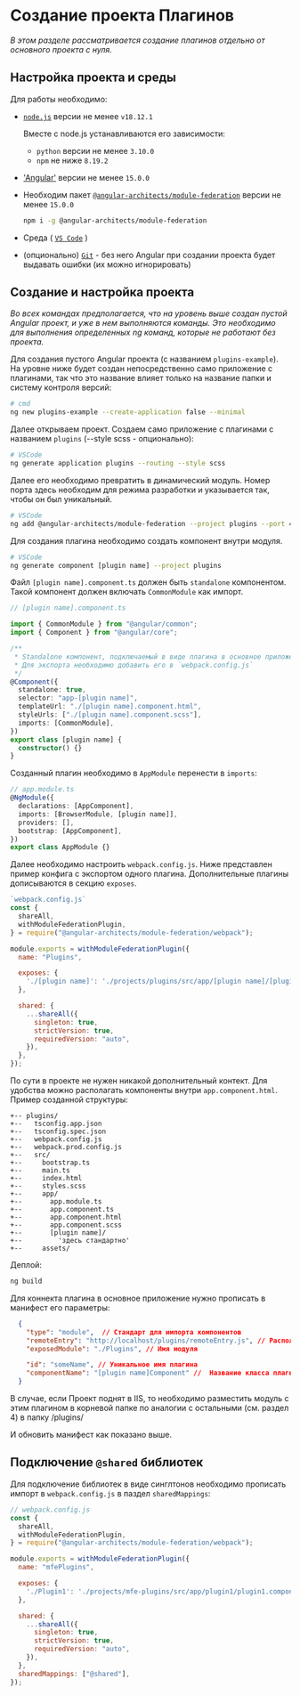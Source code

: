 # Создание проекта Плагинов

<i>В этом разделе рассматривается создание плагинов отдельно от основного проекта с нуля.</i>

## Настройка проекта и среды

Для работы необходимо:

* [`node.js`](https://nodejs.org/en/) версии не менее `v18.12.1`

  Вместе с node.js устанавливаются его зависимости:
  * `python` версии не менее `3.10.0`
  * `npm` не ниже `8.19.2`

* ['Angular'](https://angular.io/guide/setup-local) версии не менее `15.0.0`

* Необходим пакет [`@angular-architects/module-federation`](https://www.npmjs.com/package/@angular-architects/module-federation) версии не менее `15.0.0`
  ```bash
  npm i -g @angular-architects/module-federation
  ```

* Среда ( [`VS Code`](https://code.visualstudio.com/) )

* (опционально) [`Git`](`https://git-scm.com/`) - без него Angular при создании проекта будет выдавать ошибки (их можно игнорировать)

## Создание и настройка проекта

<i>Во всех командах предполагается, что на уровень выше создан пустой Angular проект, и уже в нем выполняются команды. Это необходимо для выполнения определенных ng команд, которые не работают без проекта.</i>

Для создания пустого Angular проекта (с названием `plugins-example`). На уровне ниже будет создан непосредственно само приложение с плагинами, так что это название влияет только на название папки и систему контроля версий:

```bash
# cmd
ng new plugins-example --create-application false --minimal
```

Далее открываем проект.
Создаем само приложение с плагинами с названием `plugins` (--style scss - опционально):

```bash
# VSCode
ng generate application plugins --routing --style scss
```

Далее его необходимо превратить в динамический модуль. Номер порта здесь необходим для режима разработки и указывается так, чтобы он был уникальный.

```bash
# VSCode
ng add @angular-architects/module-federation --project plugins --port 4201 --type remote
```

Для создания плагина необходимо создать компонент внутри модуля.

```bash
# VSCode
ng generate component [plugin name] --project plugins
```

Файл `[plugin name].component.ts` должен быть `standalone` компонентом. Такой компонент должен включать `CommonModule` как импорт.

```ts
// [plugin name].component.ts

import { CommonModule } from "@angular/common";
import { Component } from "@angular/core";

/**
 * Standalone компонент, подключаемый в виде плагина в основное приложение
 * Для экспорта необходимо добавить его в `webpack.config.js`
 */
@Component({
  standalone: true,
  selector: "app-[plugin name]",
  templateUrl: "./[plugin name].component.html",
  styleUrls: ["./[plugin name].component.scss"],
  imports: [CommonModule],
})
export class [plugin name] {
  constructor() {}
}
```

Созданный плагин необходимо в `AppModule` перенести в `imports`:
```ts
// app.module.ts
@NgModule({
  declarations: [AppComponent],
  imports: [BrowserModule, [plugin name]],
  providers: [],
  bootstrap: [AppComponent],
})
export class AppModule {}
```

Далее необходимо настроить `webpack.config.js`. Ниже представлен пример конфига с экспортом одного плагина. Дополнительные плагины дописываются в секцию `exposes`.

```js
`webpack.config.js`
const {
  shareAll,
  withModuleFederationPlugin,
} = require("@angular-architects/module-federation/webpack");

module.exports = withModuleFederationPlugin({
  name: "Plugins",

  exposes: {
    './[plugin name]': './projects/plugins/src/app/[plugin name]/[plugin name].component.ts'
  },

  shared: {
    ...shareAll({
      singleton: true,
      strictVersion: true,
      requiredVersion: "auto",
    }),
  },
});
```

По сути в проекте не нужен никакой дополнительный контект. Для удобства можно располагать компоненты внутри `app.component.html`. Пример созданной структуры:
```
+-- plugins/
+--   tsconfig.app.json
+--   tsconfig.spec.json
+--   webpack.config.js
+--   webpack.prod.config.js
+--   src/
+--     bootstrap.ts
+--     main.ts
+--     index.html
+--     styles.scss
+--     app/
+--       app.module.ts
+--       app.component.ts
+--       app.component.html
+--       app.component.scss
+--       [plugin name]/
+--         'здесь стандартно'
+--     assets/
```

Деплой:
```bash
ng build
```

Для коннекта плагина в основное приложение нужно прописать в манифест его параметры:

```json
  {
    "type": "module",  // Стандарт для импорта компонентов
    "remoteEntry": "http://localhost/plugins/remoteEntry.js", // Расположение плагина на сервере
    "exposedModule": "./Plugins", // Имя модуля 

    "id": "someName", // Уникальное имя плагина
    "componentName": "[plugin name]Component" //  Название класса плагина
  }
```

В случае, если Проект поднят в IIS, то необходимо разместить модуль с этим плагином в корневой папке по аналогии с остальными (см. раздел 4) в папку /plugins/

И обновить манифест как показано выше.

## Подключение `@shared` библиотек

Для подключение библиотек в виде синглтонов необходимо прописать импорт в `webpack.config.js` в паздел `sharedMappings`:

```js
// webpack.config.js
const {
  shareAll,
  withModuleFederationPlugin,
} = require("@angular-architects/module-federation/webpack");

module.exports = withModuleFederationPlugin({
  name: "mfePlugins",

  exposes: {
    './Plugin1': './projects/mfe-plugins/src/app/plugin1/plugin1.component.ts'
  },

  shared: {
    ...shareAll({
      singleton: true,
      strictVersion: true,
      requiredVersion: "auto",
    }),
  },
  sharedMappings: ["@shared"],
});
```
